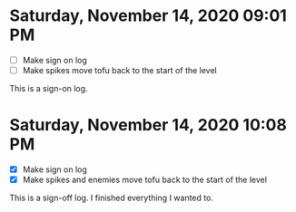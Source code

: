 # Saturday, November 14, 2020 09:01 PM
- [ ] Make sign on log
- [ ] Make spikes move tofu back to the start of the level

This is a sign-on log.

# Saturday, November 14, 2020 10:08 PM
- [X] Make sign on log
- [X] Make spikes and enemies move tofu back to the start of the level

This is a sign-off log. I finished everything I wanted to.
